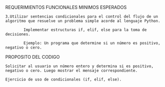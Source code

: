 REQUERIMIENTOS FUNCIONALES MINIMOS ESPERADOS

    3.Utilizar sentencias condicionales para el control del flujo de un algoritmo que resuelve un problema simple acorde al lenguaje Python.

            Implementar estructuras if, elif, else para la toma de decisiones.

            Ejemplo: Un programa que determine si un número es positivo, negativo o cero.

PROPOSITO DEL CODIGO

    Solicitar al usuario un número entero y determina si es positivo, negativo o cero. Luego mostrar el mensaje correspondiente.

    Ejercicio de uso de condicionales (if, elif, else).